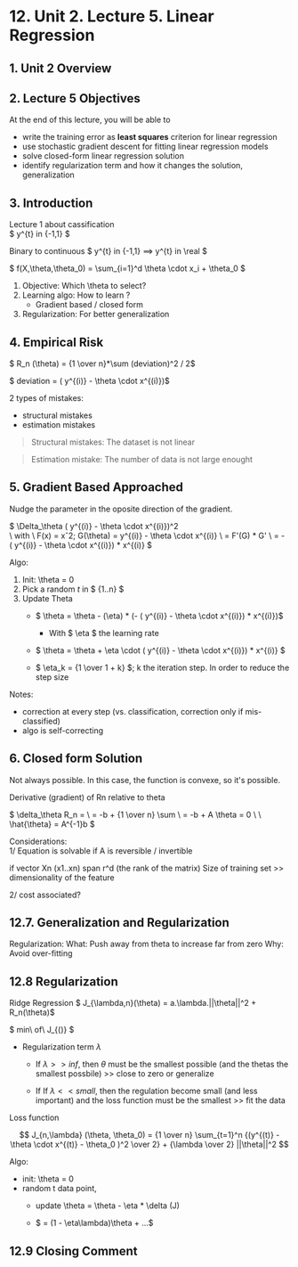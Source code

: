 # 12. Unit 2. Lecture 5. Linear Regression

## 1. Unit 2 Overview

## 2. Lecture 5 Objectives

At the end of this lecture, you will be able to
* write the training error as **least squares** criterion for linear regression
* use stochastic gradient descent for fitting linear regression models
* solve closed-form linear regression solution
* identify regularization term and how it changes the solution, generalization

## 3. Introduction

Lecture 1 about cassification  
$ y^{t} in \{-1,1\} $

Binary to continuous
$ y^{t} in \{-1,1\}  ==> y^{t} in \real $

$ f(X,\theta,\theta_0) = \sum_{i=1}^d \theta \cdot x_i + \theta_0 $

1. Objective: Which \theta to select?
2. Learning algo: How to learn ?
   - Gradient based / closed form
3. Regularization: For better generalization

## 4. Empirical Risk

$ R_n (\theta) = {1 \over n}*\sum (deviation)^2 / 2$  

$ deviation = ( y^{(i)} - \theta \cdot x^{(i)})$ 

2 types of mistakes:
* structural mistakes 
* estimation mistakes

> Structural mistakes: The dataset is not linear

> Estimation mistake: The number of data is not large enought

## 5. Gradient Based Approached

Nudge the parameter in the oposite direction of the gradient.

$
\Delta_\theta  ( y^{(i)} - \theta \cdot x^{(i)})^2  
\\ with \ F(x) = xˆ2; G(\theta) = y^{(i)} - \theta \cdot x^{(i)}
\\ = F'(G) * G'
\\ = - ( y^{(i)} - \theta \cdot x^{(i)}) * x^{(i)}
$

Algo:
1. Init: \theta = 0
2. Pick a random $t$  in $ \{1..n\} $
3. Update Theta
   - $ \theta =  \theta - (\eta) * (- ( y^{(i)} - \theta \cdot x^{(i)}) * x^{(i)})$ 
     - With $ \eta $ the learning rate
   - $ \theta =  \theta + \eta \cdot ( y^{(i)} - \theta \cdot x^{(i)}) * x^{(i)} $

   - $ \eta_k = {1 \over 1 + k} $; k the iteration step. In order to reduce the step size

Notes:
- correction at every step (vs. classification, correction only if mis-classified)
- algo is self-correcting

## 6. Closed form Solution

Not always possible. In this case, the function is convexe, so it's possible.

Derivative (gradient) of Rn relative to theta

$ \delta_\theta R_n = \\
= -b + {1 \over n} \sum \\
= -b + A \theta = 0 \\
\\
\hat{\theta} = A^{-1}b
$

Considerations:  
1/ Equation is solvable if A is reversible / invertible

if vector Xn (x1..xn) span r^d (the rank of the matrix)
Size of training set >> dimensionality of the feature

2/ cost associated?


## 12.7. Generalization and Regularization

Regularization:
What: Push away from theta to increase far from zero
Why: Avoid over-fitting

## 12.8 Regularization

Ridge Regression
$ J_{\lambda,n}(\theta) = a.\lambda.||\theta||^2 + R_n(\theta)$

$ min\ of\ J_{()} $
* Regularization term $\lambda$
  - If $\lambda >> inf$, then $\theta$ must be the smallest possible (and the thetas the smallest possbile) >> close to zero or generalize
    
  - If If $\lambda << small$, then the regulation become small (and less important) and the loss function must be the smallest >> fit the data

Loss function

$$ J_{n,\lambda} (\theta, \theta_0) = {1 \over n} \sum_{t=1}^n {(y^{(t)} - \theta \cdot x^{(t)} - \theta_0 )^2 \over 2}  + {\lambda \over 2} ||\theta||^2 $$

Algo: 
* init: \theta = 0
* random t data point,
  - update \theta = \theta - \eta * \delta (J)

  - $ = (1 - \eta\lambda)\theta + ...$

## 12.9 Closing Comment


